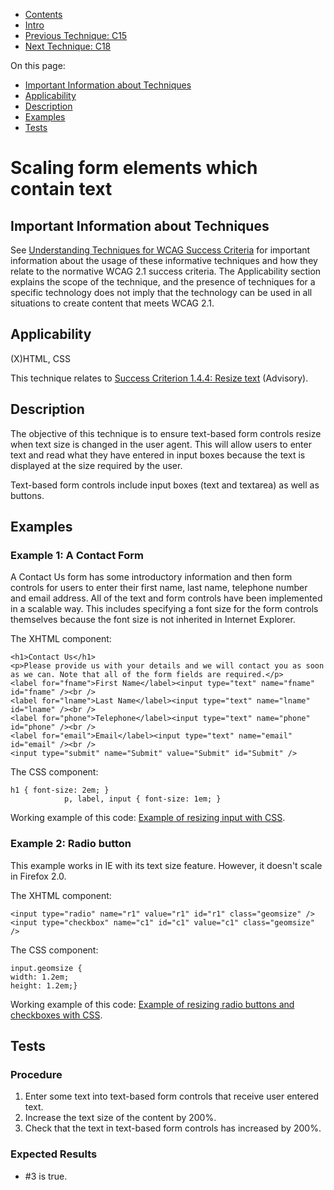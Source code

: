 -   [Contents](https://www.w3.org/WAI/WCAG21/Techniques/#techniques "Table of Contents")
-   [Intro](https://www.w3.org/WAI/WCAG21/Techniques/#introduction "Introduction to Techniques")
-   [Previous Technique: C15](C15)
-   [Next Technique: C18](C18)

On this page:

-   [Important Information about Techniques](#important-information)
-   [Applicability](#applicability)
-   [Description](#description)
-   [Examples](#examples)
-   [Tests](#tests)

Scaling form elements which contain text
========================================

Important Information about Techniques
--------------------------------------

See [Understanding Techniques for WCAG Success Criteria](https://www.w3.org/WAI/WCAG21/Understanding/understanding-techniques) for important information about the usage of these informative techniques and how they relate to the normative WCAG 2.1 success criteria. The Applicability section explains the scope of the technique, and the presence of techniques for a specific technology does not imply that the technology can be used in all situations to create content that meets WCAG 2.1.

Applicability
-------------

(X)HTML, CSS

This technique relates to [Success Criterion 1.4.4: Resize text](https://www.w3.org/WAI/WCAG21/Understanding/resize-text) (Advisory).

Description
-----------

The objective of this technique is to ensure text-based form controls resize when text size is changed in the user agent. This will allow users to enter text and read what they have entered in input boxes because the text is displayed at the size required by the user.

Text-based form controls include input boxes (text and textarea) as well as buttons.

Examples
--------

### Example 1: A Contact Form

A Contact Us form has some introductory information and then form controls for users to enter their first name, last name, telephone number and email address. All of the text and form controls have been implemented in a scalable way. This includes specifying a font size for the form controls themselves because the font size is not inherited in Internet Explorer.

The XHTML component:

    <h1>Contact Us</h1>
    <p>Please provide us with your details and we will contact you as soon as we can. Note that all of the form fields are required.</p>
    <label for="fname">First Name</label><input type="text" name="fname" id="fname" /><br />
    <label for="lname">Last Name</label><input type="text" name="lname" id="lname" /><br />
    <label for="phone">Telephone</label><input type="text" name="phone" id="phone" /><br />
    <label for="email">Email</label><input type="text" name="email" id="email" /><br />
    <input type="submit" name="Submit" value="Submit" id="Submit" />

The CSS component:

    h1 { font-size: 2em; }
                p, label, input { font-size: 1em; }

Working example of this code: [Example of resizing input with CSS](../../working-examples/input-resize/).

### Example 2: Radio button

This example works in IE with its text size feature. However, it doesn't scale in Firefox 2.0.

The XHTML component:

    <input type="radio" name="r1" value="r1" id="r1" class="geomsize" />
    <input type="checkbox" name="c1" id="c1" value="c1" class="geomsize" />

The CSS component:

    input.geomsize {
    width: 1.2em;
    height: 1.2em;}

Working example of this code: [Example of resizing radio buttons and checkboxes with CSS](../../working-examples/radio-checkbox-resize/).

Tests
-----

### Procedure

1.  Enter some text into text-based form controls that receive user entered text.
2.  Increase the text size of the content by 200%.
3.  Check that the text in text-based form controls has increased by 200%.

### Expected Results

-   \#3 is true.
